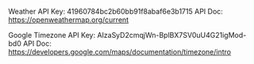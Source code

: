 Weather API Key:  41960784bc2b60bb91f8abaf6e3b1715
API Doc: https://openweathermap.org/current

Google Timezone API Key: AIzaSyD2cmqjWn-BplBX7SV0uU4G21igMod-bd0
API Doc: https://developers.google.com/maps/documentation/timezone/intro

